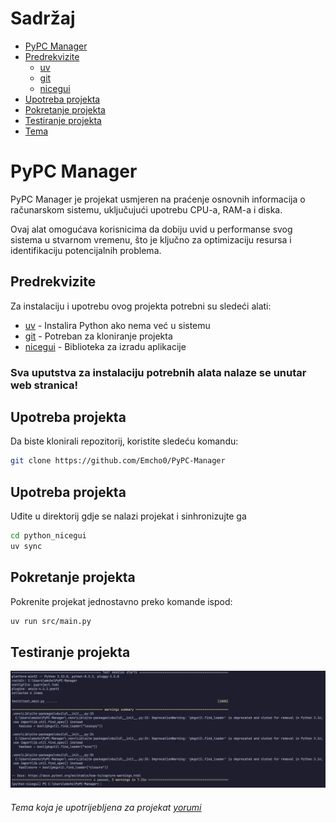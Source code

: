 # Sadržaj

- [PyPC Manager](#pypc-manager)
- [Predrekvizite](#predrekvizite)
  - [uv](#uv)
  - [git](#git)
  - [nicegui](#nicegui)
- [Upotreba projekta](#upotreba-projekta)
- [Pokretanje projekta](#pokretanje-projekta)
- [Testiranje projekta](#testiranje-projekta)
- [Tema](#tema)

# PyPC Manager

PyPC Manager je projekat usmjeren na praćenje osnovnih informacija o računarskom sistemu, uključujući upotrebu CPU-a, RAM-a i diska.

Ovaj alat omogućava korisnicima da dobiju uvid u performanse svog sistema u stvarnom vremenu, što je ključno za optimizaciju resursa i identifikaciju potencijalnih problema.

## Predrekvizite

Za instalaciju i upotrebu ovog projekta potrebni su sledeći alati:

- [uv](https://github.com/astral-sh/uv) - Instalira Python ako nema već u sistemu
- [git](https://git-scm.com/downloads) - Potreban za kloniranje projekta
- [nicegui](https://nicegui.io) - Biblioteka za izradu aplikacije

### Sva uputstva za instalaciju potrebnih alata nalaze se unutar web stranica!

## Upotreba projekta 

Da biste klonirali repozitorij, koristite sledeću komandu:

```bash
git clone https://github.com/Emcho0/PyPC-Manager
```

## Upotreba projekta 

Uđite u direktorij gdje se nalazi projekat i sinhronizujte ga

```bash
cd python_nicegui
uv sync
```

## Pokretanje projekta 

Pokrenite projekat jednostavno preko komande ispod:

```bash
uv run src/main.py 
```

## Testiranje projekta

![Uspješni testovi](images/testiranje.png)

###### Tema koja je upotrijebljena za projekat [yorumi](https://github.com/yorumicolors)
